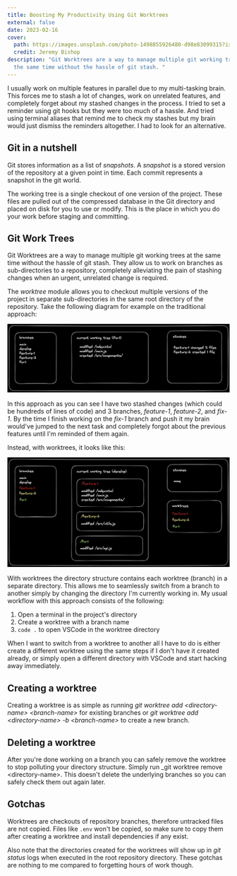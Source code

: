 ```yaml
---
title: Boosting My Productivity Using Git Worktrees
external: false
date: 2023-02-16
cover:
  path: https://images.unsplash.com/photo-1498855926480-d98e83099315?ixlib=rb-4.0.3&ixid=MnwxMjA3fDB8MHxwaG90by1wYWdlfHx8fGVufDB8fHx8&auto=format&fit=crop
  credit: Jeremy Bishop
description: "Git Worktrees are a way to manage multiple git working trees at
  the same time without the hassle of git stash. "
---
```

I usually work on multiple features in parallel due to my multi-tasking brain. This forces me to stash a lot of changes, work on unrelated features, and completely forget about my stashed changes in the process. I tried to set a reminder using git hooks but they were too much of a hassle. And tried using terminal aliases that remind me to check my stashes but my brain would just dismiss the reminders altogether. I had to look for an alternative. 

## Git in a nutshell

Git stores information as a list of *snapshots*. A *snapshot* is a stored version of the repository at a given point in time. Each commit represents a snapshot in the git world. 

The working tree is a single checkout of one version of the project. These files are pulled out of the compressed database in the Git directory and placed on disk for you to use or modify. This is the place in which you do your work before staging and committing.

## Git Work Trees

Git Worktrees are a way to manage multiple git working trees at the same time without the hassle of git stash. They allow us to work on branches as sub-directories to a repository, completely alleviating the pain of stashing changes when an urgent, unrelated change is required.

The *worktree* module allows you to checkout multiple versions of the project in separate sub-directories in the same root directory of the repository. Take the following diagram for example on the traditional approach:

![Branches based approach](public/branches_approach.png)

In this approach as you can see I have two stashed changes (which could be hundreds of lines of code) and 3 branches, *feature-1*, *feature-2*, and *fix-1*. By the time I finish working on the *fix-1* branch and push it my brain would've jumped to the next task and completely forgot about the previous features until I'm reminded of them again. 


Instead, with worktrees, it looks like this:


![Worktree based approach](public/worktree_approach.png)

With worktrees the directory structure contains each worktree (branch) in a separate directory. This allows me to seamlessly switch from a branch to another simply by changing the directory I'm currently working in. My usual workflow with this approach consists of the following:

1. Open a terminal in the project's directory
2. Create a worktree with a branch name
3. `code .` to open VSCode in the worktree directory

When I want to switch from a worktree to another all I have to do is either create a different worktree using the same steps if I don't have it created already, or simply open a different directory with VSCode and start hacking away immediately.

## Creating a worktree

Creating a worktree is as simple as running _git worktree add \<directory-name\> \<branch-name\>_ for existing branches or _git worktree add \<directory-name\> -b \<branch-name\>_ to create a new branch.

## Deleting a worktree

After you're done working on a branch you can safely remove the worktree to stop polluting your directory structure. Simply run _git worktree remove \<directory-name\>. This doesn't delete the underlying branches so you can safely check them out again later. 

## Gotchas

Worktrees are checkouts of repository branches, therefore untracked files are not copied. Files like `.env` won't be copied, so make sure to copy them after creating a worktree and install dependencies if any exist. 

Also note that the directories created for the worktrees will show up in _git status_ logs when executed in the root repository directory. These gotchas are nothing to me compared to forgetting hours of work though. 